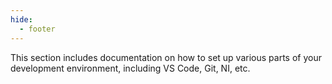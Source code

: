 ```yaml
---
hide:
  - footer
---
```


This section includes documentation on how to set up various parts of your development environment, including VS Code, Git, NI, etc.
